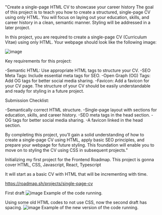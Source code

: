 "Create a single-page HTML CV to showcase your career history
The goal of this project is to teach you how to create a structured, single-page CV using only HTML. You will focus on laying out your education, skills, and career history in a clean, semantic manner. Styling will be addressed in a later project.

In this project, you are required to create a single-page CV (Curriculum Vitae) using only HTML. Your webpage should look like the following image:

![image](https://github.com/user-attachments/assets/854f4ab1-07cd-41f8-bc52-29850ec9ee58)

Key requirements for this project:

-Semantic HTML: Use appropriate HTML tags to structure your CV.
-SEO Meta Tags: Include essential meta tags for SEO.
-Open Graph (OG) Tags: Add OG tags for better social media sharing.
-Favicon: Add a favicon for your CV page.
The structure of your CV should be easily understandable and ready for styling in a future project.

Submission Checklist:

-Semantically correct HTML structure.
-Single-page layout with sections for education, skills, and career history.
-SEO meta tags in the head section.
-OG tags for better social media sharing.
-A favicon linked in the head section.

By completing this project, you’ll gain a solid understanding of how to create a single-page CV using HTML, apply basic SEO principles, and prepare your webpage for future styling. This foundation will enable you to move on to styling the CV using CSS in subsequent projects."

Initializing my first project for the Frontend Roadmap.
This project is gonna cover HTML, CSS, Javascript, React, Typescript

It will start as a basic CV with HTML that will be incrementing with time.

https://roadmap.sh/projects/single-page-cv

First draft
![image](https://github.com/user-attachments/assets/1c501f2a-4830-426f-bc75-051b0d3e3f1d)
Example of the code running.

Using some old HTML codes to not use CSS, now the second draft has spacing.
![image](https://github.com/user-attachments/assets/2e216bdd-cc7f-4186-abda-f37c7d0152c7)
Example of the new version of the code running.
